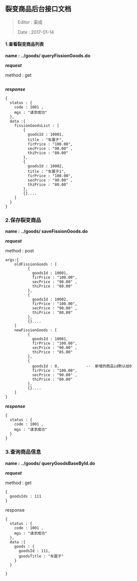 ## 裂变商品后台接口文档

> Editor : 渠成
>
> Date :  2017-01-14



#### 1.查看裂变商品列表

**name : ../goods/ queryFissionGoods.do**

***request*** 

method : get

```

```

***response***

```
{
  status : {
    code : 1001 ,
    mgs : "请求成功"
  },
  data :{
    fissionGoodsList : [
        {
          goodsId : 10001, 
          title : "车厘子",
          firPrice : "100.00",
          secPrice : "90.00" ,
          thiPrice : "80.00" 
        },
    	{
          goodsId : 10002, 
          title : "车厘子1",
          firPrice : "100.00",
          secPrice : "90.00" ,
          thiPrice : "80.00" 
        },
        {}....
    ]
  }
}
```

### 2.保存裂变商品

**name : ../goods/ saveFissionGoods.do**

***request***

method : post

```
args:{
    oldFissionGoods : [
          {
            goodsId : 10001, 
            firPrice : "100.00",
            secPrice : "90.00" ,
            thiPrice : "80.00" 
          },
          {
            goodsId : 10002, 
           	firPrice : "100.00",
            secPrice : "90.00" ,
            thiPrice : "80.00" 
          },
          {}....
    ]
    newFissionGoods : [
          {
            goodsId : 10001, 		
            firPrice : "100.00",
            secPrice : "90.00" ,
            thiPrice : "85.00" 		
          },
          {
            goodsId : 0, 			--	新增的商品id默认给0
           	firPrice : "100.00",
            secPrice : "90.00" ,
            thiPrice : "80.00" 
          },
          {}....
    ]
}
```

***response***

```
{
  status : {
    code : 1001 ,
    mgs : "请求成功"
  }
}
```

### 3.查询商品信息

**name : ../goods/ queryGoodsBaseById.do**

***request***

method : get

```
{
  goodsIds : 111
}
```

response

```
{
  status : {
    code : 1001 ,
    mgs : "请求成功"
  },
  data :{
    goods : {
      goodsId : 111,
      goodsTitle : "车厘子" 
    }
  }
  
}
```

